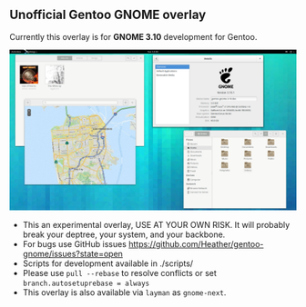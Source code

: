 Unofficial Gentoo GNOME overlay
-------------------------------

Currently this overlay is for **GNOME 3.10** development for Gentoo.

![](ss.png?raw=true)

* This an experimental overlay, USE AT YOUR OWN RISK. It will probably break your deptree, your system, and your backbone.
* For bugs use GitHub issues https://github.com/Heather/gentoo-gnome/issues?state=open
* Scripts for development available in ./scripts/
* Please use `pull --rebase` to resolve conflicts or set `branch.autosetuprebase = always`
* This overlay is also available via `layman` as `gnome-next`.
